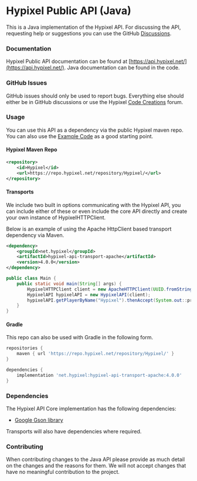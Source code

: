 Hypixel Public API (Java)
======
This is a Java implementation of the Hypixel API. For discussing the API, requesting help or suggestions you can use the
GitHub [Discussions](https://github.com/HypixelDev/PublicAPI/discussions).

### Documentation

Hypixel Public API documentation can be found at [https://api.hypixel.net/](https://api.hypixel.net/). Java
documentation can be found in the code.

### GitHub Issues

GitHub issues should only be used to report bugs. Everything else should either be in GitHub discussions or use the
Hypixel [Code Creations](https://hypixel.net/forums/code-creations.65/) forum.

### Usage

You can use this API as a dependency via the public Hypixel maven repo. You can also use
the [Example Code](https://github.com/HypixelDev/PublicAPI/tree/master/hypixel-api-example) as a good starting point.


#### Hypixel Maven Repo
```xml
<repository>
    <id>Hypixel</id>
    <url>https://repo.hypixel.net/repository/Hypixel/</url>
</repository>
```

#### Transports

We include two built in options communicating with the Hypixel API, you can include either of these or even include the
core API directly and create your own instance of HypixelHTTPClient.

Below is an example of using the Apache HttpClient based transport dependency via Maven.
```xml
<dependency>
    <groupId>net.hypixel</groupId>
    <artifactId>hypixel-api-transport-apache</artifactId>
    <version>4.0.0</version>
</dependency>
```

```java
public class Main {
    public static void main(String[] args) {
        HypixelHTTPClient client = new ApacheHTTPClient(UUID.fromString("your-api-key-here"));
        HypixelAPI hypixelAPI = new HypixelAPI(client);
        hypixelAPI.getPlayerByName("Hypixel").thenAccept(System.out::println);
    }
}
```

#### Gradle

This repo can also be used with Gradle in the following form.

```gradle
repositories {
    maven { url 'https://repo.hypixel.net/repository/Hypixel/' }
}
```
```gradle
dependencies {
    implementation 'net.hypixel:hypixel-api-transport-apache:4.0.0'
}
```

### Dependencies

The Hypixel API Core implementation has the following dependencies:

* [Google Gson library](https://mvnrepository.com/artifact/com.google.code.gson/gson)

Transports will also have dependencies where required.


### Contributing

When contributing changes to the Java API please provide as much detail on the changes and the reasons for them. We will
not accept changes that have no meaningful contribution to the project.